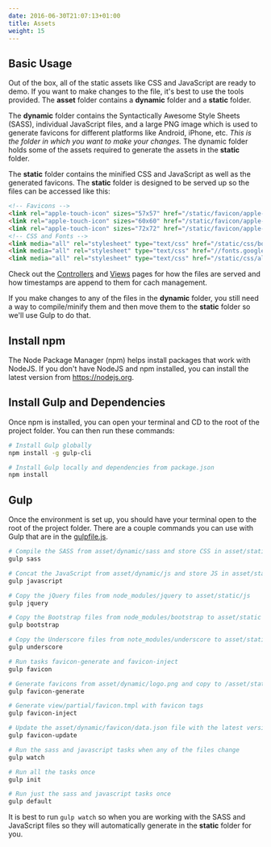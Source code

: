 ```yaml
---
date: 2016-06-30T21:07:13+01:00
title: Assets
weight: 15
---
```


## Basic Usage

Out of the box, all of the static assets like CSS and JavaScript are ready to
demo. If you want to make changes to the file, it's best to use the tools
provided. The **asset** folder contains a **dynamic** folder and a **static**
folder.

The **dynamic** folder contains the Syntactically Awesome Style Sheets (SASS),
individual JavaScript files, and a large PNG image which is used to generate
favicons for different platforms like Android, iPhone, etc. *This is the folder
in which you want to make your changes.* The dynamic folder holds some of the
assets required to generate the assets in the **static** folder.

The **static** folder contains the minified CSS and JavaScript as well as
the generated favicons. The **static** folder is designed to be served up
so the files can be accessed like this:

```html
<!-- Favicons -->
<link rel="apple-touch-icon" sizes="57x57" href="/static/favicon/apple-touch-icon-57x57.png?v1.0=3eepn6WlLO">
<link rel="apple-touch-icon" sizes="60x60" href="/static/favicon/apple-touch-icon-60x60.png?v1.0=3eepn6WlLO">
<link rel="apple-touch-icon" sizes="72x72" href="/static/favicon/apple-touch-icon-72x72.png?v1.0=3eepn6WlLO">
<!-- CSS and Fonts -->
<link media="all" rel="stylesheet" type="text/css" href="/static/css/bootstrap.min.css?1466973904" />
<link media="all" rel="stylesheet" type="text/css" href="//fonts.googleapis.com/css?family=Open+Sans:300,400,bold,italic" />
<link media="all" rel="stylesheet" type="text/css" href="/static/css/all.css?1466973904" />
```

Check out the [Controllers](/controllers) and
[Views](/views/#included-functions) pages for how
the files are served and how timestamps are append to them for cach management.

If you make changes to any of the files in the **dynamic** folder, you still
need a way to compile/minify them and then move them to the **static** folder
so we'll use Gulp to do that.

## Install npm

The Node Package Manager (npm) helps install packages that work with NodeJS.
If you don't have NodeJS and npm installed, you can install the latest version
from https://nodejs.org.

## Install Gulp and Dependencies

Once npm is installed, you can open your terminal and CD to the root of the
project folder. You can then run these commands:

```bash
# Install Gulp globally
npm install -g gulp-cli

# Install Gulp locally and dependencies from package.json
npm install
```

## Gulp

Once the environment is set up, you should have your terminal open to the root
of the project folder. There are a couple commands you can use with Gulp that
are in the [gulpfile.js](https://github.com/blue-jay/blueprint/blob/master/gulpfile.js).

```bash
# Compile the SASS from asset/dynamic/sass and store CSS in asset/static/css/all.css
gulp sass

# Concat the JavaScript from asset/dynamic/js and store JS in asset/static/js/all.js
gulp javascript

# Copy the jQuery files from node_modules/jquery to asset/static/js
gulp jquery

# Copy the Bootstrap files from node_modules/bootstrap to asset/static
gulp bootstrap

# Copy the Underscore files from note_modules/underscore to asset/static/js
gulp underscore

# Run tasks favicon-generate and favicon-inject
gulp favicon

# Generate favicons from asset/dynamic/logo.png and copy to /asset/static/favicon
gulp favicon-generate

# Generate view/partial/favicon.tmpl with favicon tags
gulp favicon-inject

# Update the asset/dynamic/favicon/data.json file with the latest version from the RealFaviconGenerator website
gulp favicon-update

# Run the sass and javascript tasks when any of the files change
gulp watch

# Run all the tasks once
gulp init

# Run just the sass and javascript tasks once
gulp default
```

It is best to run `gulp watch` so when you are working with the SASS and
JavaScript files so they will automatically generate in the **static** folder
for you.
